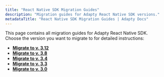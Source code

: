 ```yaml
---
title: "React Native SDK Migration Guides"
description: "Migration guides for Adapty React Native SDK versions."
metadataTitle: "React Native SDK Migration Guides | Adapty Docs"
---
```


This page contains all migration guides for Adapty React Native SDK. Choose the version you want to migrate to for detailed instructions:

- **[Migrate to v. 3.12](migration-to-rn-312.md)**
- **[Migrate to v. 3.8](react-native-migration-guide-380)** 
- **[Migrate to v. 3.4](migration-to-react-native-sdk-34)** 
- **[Migrate to v. 3.3](migration-to-react-native330)** 
- **[Migrate to v. 3.0](migration-to-react-native-sdk-v3)**
